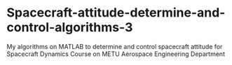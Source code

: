 # Spacecraft-attitude-determine-and-control-algorithms-3
My algorithms on MATLAB to determine and control spacecraft attitude for Spacecraft Dynamics Course on METU Aerospace Engineering Department
